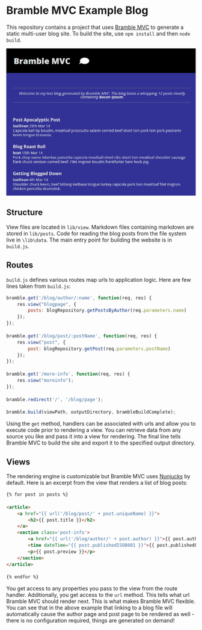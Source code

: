 Bramble MVC Example Blog
========================
This repository contains a project that uses [Bramble MVC](https://github.com/iansullivan88/bramble-mvc) to generate a static multi-user blog site. To build the site, use `npm install` and then `node build`.

![Screenshot](screenshot.png)

Structure
---------
View files are located in `lib/view`.
Markdown files containing markdown are stored in `lib/posts`.
Code for reading the blog posts from the file system live in `\lib\data`.
The main entry point for building the website is in `build.js`.

Routes
------
`build.js` defines various routes map urls to application logic. Here are few lines taken from `build.js`:
```js
bramble.get('/blog/author/:name', function(req, res) {
    res.view("blogpage", {
        posts: blogRepository.getPostsByAuthor(req.parameters.name)
    });
});

bramble.get('/blog/post/:postName', function(req, res) {
    res.view("post", {
        post: blogRepository.getPost(req.parameters.postName)
    });
});

bramble.get('/more-info', function(req, res) {
    res.view("moreinfo");
});

bramble.redirect('/', '/blog/page');

bramble.build(viewPath, outputDirectory, brambleBuildComplete);
```
Using the `get` method, handlers can be associated with urls and allow you to execute code prior to rendering a view. You can retrieve data from any source you like and pass it into a view for rendering. The final line tells Bramble MVC to build the site and export it to the specified output directory.

Views
-----
The rendering engine is customizable but Bramble MVC uses [Nunjucks](http://mozilla.github.io/nunjucks/) by default. Here is an excerpt from the view that renders a list of blog posts:
```html
{% for post in posts %}

<article>
    <a href="{{ url('/blog/post/' + post.uniqueName) }}">
        <h2>{{ post.title }}</h2>
    </a>
    <section class='post-info'>
        <a href="{{ url('/blog/author/' + post.author) }}">{{ post.author }}</a>
        <time dateTime="{{ post.publishedISO8601 }}">{{ post.publishedFormatted }}</time>
        <p>{{ post.preview }}</p>
    </section>
</article>

{% endfor %}
```
You get access to any properties you pass to the view from the route handler. Additionally, you get access to the `url` method. This tells what url Bramble MVC should render next. This is what makes Bramble MVC flexible. You can see that in the above example that linking to a blog file will automatically cause the author page and post page to be rendered as well - there is no configuration required, things are generated on demand!
